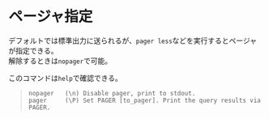 # ページャ指定

デフォルトでは標準出力に送られるが、`pager less`などを実行するとページャが指定できる。  
解除するときは`nopager`で可能。

このコマンドは`help`で確認できる。

> ```
> nopager   (\n) Disable pager, print to stdout.
> pager     (\P) Set PAGER [to_pager]. Print the query results via PAGER.
> ```

